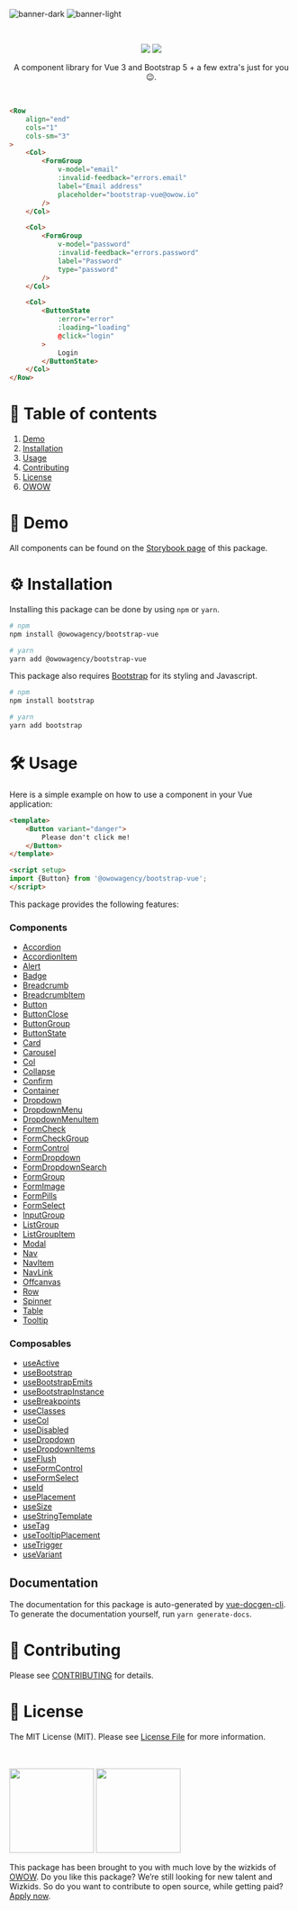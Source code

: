 ![banner-dark](https://user-images.githubusercontent.com/45201651/169008977-bb183203-dc58-44b8-ae79-aa2d2c97a8ce.svg#gh-dark-mode-only)
![banner-light](https://user-images.githubusercontent.com/45201651/169008981-ecd6889a-e444-49a6-8148-62d78ffbb5d4.svg#gh-light-mode-only)

<br>

<p align="center">
    <img src="https://img.shields.io/npm/v/@owowagency/bootstrap-vue">
    <img src="https://github.com/owowagency/bootstrap-vue/actions/workflows/test.yml/badge.svg">
</p>

<p align="center">
    A component library for Vue 3 and Bootstrap 5 + a few extra's just for you 😉.
</p>

<br>

```html
<Row
    align="end"
    cols="1"
    cols-sm="3"
>
    <Col>
        <FormGroup
            v-model="email"
            :invalid-feedback="errors.email"
            label="Email address"
            placeholder="bootstrap-vue@owow.io"
        />
    </Col>

    <Col>
        <FormGroup
            v-model="password"
            :invalid-feedback="errors.password"
            label="Password"
            type="password"
        />
    </Col>

    <Col>
        <ButtonState
            :error="error"
            :loading="loading"
            @click="login"
        >
            Login
        </ButtonState>
    </Col>
</Row>
```

# 📖 Table of contents

1. [Demo](#-demo)
1. [Installation](#%EF%B8%8F-installation)
1. [Usage](#-usage)
1. [Contributing](#-contributing)
1. [License](#-license)
1. [OWOW](#owow)

# 🚀 Demo

All components can be found on the [Storybook page](https://owowagency.github.io/bootstrap-vue) of this package.

# ⚙️ Installation

Installing this package can be done by using `npm` or `yarn`.

```bash
# npm
npm install @owowagency/bootstrap-vue

# yarn
yarn add @owowagency/bootstrap-vue
```

This package also requires [Bootstrap](https://getbootstrap.com/docs/5.2/getting-started/download/#package-managers) for its styling and Javascript.

```bash
# npm
npm install bootstrap

# yarn
yarn add bootstrap
```

# 🛠 Usage

Here is a simple example on how to use a component in your Vue application:

```html
<template>
    <Button variant="danger">
        Please don't click me!
    </Button>
</template>

<script setup>
import {Button} from '@owowagency/bootstrap-vue';
</script>
```

This package provides the following features:

### Components

- [Accordion](./src/components/Accordion)
- [AccordionItem](./src/components/AccordionItem)
- [Alert](./src/components/Alert)
- [Badge](./src/components/Badge)
- [Breadcrumb](./src/components/Breadcrumb)
- [BreadcrumbItem](./src/components/BreadcrumbItem)
- [Button](./src/components/Button)
- [ButtonClose](./src/components/ButtonClose)
- [ButtonGroup](./src/components/ButtonGroup)
- [ButtonState](./src/components/ButtonState)
- [Card](./src/components/Card)
- [Carousel](./src/components/Carousel)
- [Col](./src/components/Col)
- [Collapse](./src/components/Collapse)
- [Confirm](./src/components/Confirm)
- [Container](./src/components/Container)
- [Dropdown](./src/components/Dropdown)
- [DropdownMenu](./src/components/DropdownMenu)
- [DropdownMenuItem](./src/components/DropdownMenuItem)
- [FormCheck](./src/components/FormCheck)
- [FormCheckGroup](./src/components/FormCheckGroup)
- [FormControl](./src/components/FormControl)
- [FormDropdown](./src/components/FormDropdown)
- [FormDropdownSearch](./src/components/FormDropdownSearch)
- [FormGroup](./src/components/FormGroup)
- [FormImage](./src/components/FormImage)
- [FormPills](./src/components/FormPills)
- [FormSelect](./src/components/FormSelect)
- [InputGroup](./src/components/InputGroup)
- [ListGroup](./src/components/ListGroup)
- [ListGroupItem](./src/components/ListGroupItem)
- [Modal](./src/components/Modal)
- [Nav](./src/components/Nav)
- [NavItem](./src/components/NavItem)
- [NavLink](./src/components/NavLink)
- [Offcanvas](./src/components/Offcanvas)
- [Row](./src/components/Row)
- [Spinner](./src/components/Spinner)
- [Table](./src/components/Table)
- [Tooltip](./src/components/Tooltip)

### Composables

- [useActive](./src/composables/useActive)
- [useBootstrap](./src/composables/useBootstrap)
- [useBootstrapEmits](./src/composables/useBootstrapEmits)
- [useBootstrapInstance](./src/composables/useBootstrapInstance)
- [useBreakpoints](./src/composables/useBreakpoints)
- [useClasses](./src/composables/useClasses)
- [useCol](./src/composables/useCol)
- [useDisabled](./src/composables/useDisabled)
- [useDropdown](./src/composables/useDropdown)
- [useDropdownItems](./src/composables/useDropdownItems)
- [useFlush](./src/composables/useFlush)
- [useFormControl](./src/composables/useFormControl)
- [useFormSelect](./src/composables/useFormSelect)
- [useId](./src/composables/useId)
- [usePlacement](./src/composables/usePlacement)
- [useSize](./src/composables/useSize)
- [useStringTemplate](./src/composables/useStringTemplate)
- [useTag](./src/composables/useTag)
- [useTooltipPlacement](./src/composables/useTooltipPlacement)
- [useTrigger](./src/composables/useTrigger)
- [useVariant](./src/composables/useVariant)

## Documentation
The documentation for this package is auto-generated by [vue-docgen-cli](https://vue-styleguidist.github.io/docs/docgen-cli.html).
To generate the documentation yourself, run `yarn generate-docs`.

# 🫶 Contributing

Please see [CONTRIBUTING](./CONTRIBUTING.md) for details.

# 📜 License

The MIT License (MIT). Please see [License File](./LICENSE) for more information.

<br>
<br>

<img id="owow" src="https://user-images.githubusercontent.com/45201651/176249441-e83226be-7281-4ddb-ad4a-9100f8862d4e.svg#gh-light-mode-only" width="150">
<img id="owow" src="https://user-images.githubusercontent.com/45201651/176249444-ceede6f9-3c2e-481d-87c3-3a72ca497e65.svg#gh-dark-mode-only" width="150">

This package has been brought to you with much love by the wizkids of [OWOW](https://owow.io/). Do you like this package? We’re still looking for new talent and Wizkids. So do you want to contribute to open source, while getting paid? [Apply now](https://owow.io/jobs).
